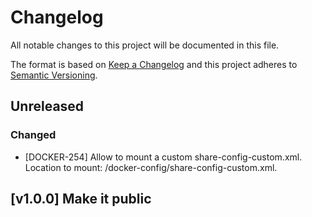 # Changelog
All notable changes to this project will be documented in this file.

The format is based on [Keep a Changelog](http://keepachangelog.com/en/1.0.0/)
and this project adheres to [Semantic Versioning](http://semver.org/spec/v2.0.0.html).

## Unreleased
### Changed
	
* [DOCKER-254] Allow to mount a custom share-config-custom.xml. Location to mount: /docker-config/share-config-custom.xml.
	
## [v1.0.0] Make it public
